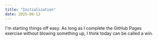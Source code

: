 ```yaml
---
title: "Initialization"
date: 2025-06-12
---
```

I'm starting things off easy. As long as I complete the GitHub Pages exercise without blowing something up,
I think today can be called a win.
